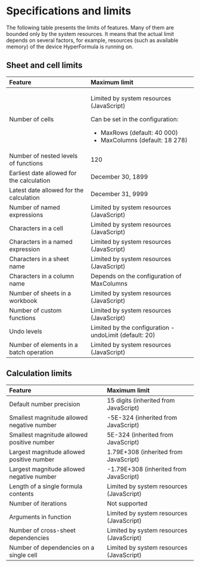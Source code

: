 # Specifications and limits

The following table presents the limits of features. Many of them
are bounded only by the system resources. It means that the actual
limit depends on several factors, for example,
resources (such as available memory) of the device HyperFormula
is running on.

## Sheet and cell limits

<table>
  <thead>
    <tr>
      <th style="text-align:left">Feature</th>
      <th style="text-align:left">Maximum limit</th>
    </tr>
  </thead>
  <tbody>
    <tr>
      <td style="text-align:left">Number of cells</td>
      <td style="text-align:left">
        <p>Limited by system resources (JavaScript)</p>
        <p></p>
        <p>Can be set in the configuration:</p>
        <ul>
          <li>MaxRows (default: 40 000)</li>
          <li>MaxColumns (default: 18 278)</li>
        </ul>
      </td>
    </tr>
    <tr>
      <td style="text-align:left">Number of nested levels of functions</td>
      <td style="text-align:left">120</td>
    </tr>
    <tr>
      <td style="text-align:left">Earliest date allowed for the calculation</td>
      <td style="text-align:left">December 30, 1899</td>
    </tr>
    <tr>
      <td style="text-align:left">Latest date allowed for the calculation</td>
      <td style="text-align:left">December 31, 9999</td>
    </tr>
    <tr>
      <td style="text-align:left">Number of named expressions</td>
      <td style="text-align:left">Limited by system resources (JavaScript)</td>
    </tr>
    <tr>
      <td style="text-align:left">Characters in a cell</td>
      <td style="text-align:left">Limited by system resources (JavaScript)</td>
    </tr>
    <tr>
      <td style="text-align:left">Characters in a named expression</td>
      <td style="text-align:left">Limited by system resources (JavaScript)</td>
    </tr>
    <tr>
      <td style="text-align:left">Characters in a sheet name</td>
      <td style="text-align:left">Limited by system resources (JavaScript)</td>
    </tr>
    <tr>
      <td style="text-align:left">Characters in a column name</td>
      <td style="text-align:left">Depends on the configuration of MaxColumns</td>
    </tr>
    <tr>
      <td style="text-align:left">Number of sheets in a workbook</td>
      <td style="text-align:left">Limited by system resources (JavaScript)</td>
    </tr>
    <tr>
      <td style="text-align:left">Number of custom functions</td>
      <td style="text-align:left">Limited by system resources (JavaScript)</td>
    </tr>
    <tr>
      <td style="text-align:left">Undo levels</td>
      <td style="text-align:left">Limited by the configuration - undoLimit (default: 20)</td>
    </tr>
    <tr>
      <td style="text-align:left">Number of elements in a batch operation</td>
      <td style="text-align:left">Limited by system resources (JavaScript)</td>
    </tr>
  </tbody>
</table>

## Calculation limits

| Feature | Maximum limit |
| :--- | :--- |
| Default number precision | 15 digits (inherited from JavaScript) |
| Smallest magnitude allowed negative number | -5E-324 (inherited from JavaScript) |
| Smallest magnitude allowed positive number | 5E-324 (inherited from JavaScript) |
| Largest magnitude allowed positive number | 1.79E+308 (inherited from JavaScript) |
| Largest magnitude allowed negative number | -1.79E+308 (inherited from JavaScript) |
| Length of a single formula contents | Limited by system resources (JavaScript) |
| Number of iterations | Not supported |
| Arguments in function | Limited by system resources (JavaScript) |
| Number of cross-sheet dependencies | Limited by system resources (JavaScript) |
| Number of dependencies on a single cell | Limited by system resources (JavaScript) |